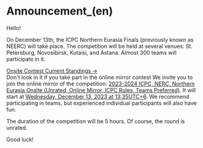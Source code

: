 # Announcement_(en)

Hello!

On December 13th, the ICPC Northern Eurasia Finals (previously known as NEERC) will take place. The competition will be held at several venues: St. Petersburg, Novosibirsk, Kutaisi, and Astana. Almost 300 teams will participate in it.

  [Onsite Contest Current Standings →](https://codeforces.com/https://nerc.itmo.ru/archive/2023/standings.html)  
 Don't look in it if you take part in the online mirror contest We invite you to join the online mirror of the competition: [2023-2024 ICPC, NERC, Northern Eurasia Onsite (Unrated, Online Mirror, ICPC Rules, Teams Preferred)](https://codeforces.com/contest/1912 "2023-2024 ICPC, NERC, Northern Eurasia Onsite (Unrated, Online Mirror, ICPC Rules, Teams Preferred)"). It will start at [Wednesday, December 13, 2023 at 13:35UTC+6](https://codeforces.com/https://www.timeanddate.com/worldclock/fixedtime.html?day=13&month=12&year=2023&hour=10&min=35&sec=0&p1=166). We recommend participating in teams, but experienced individual participants will also have fun.

The duration of the competition will be 5 hours. Of course, the round is unrated.

Good luck!

